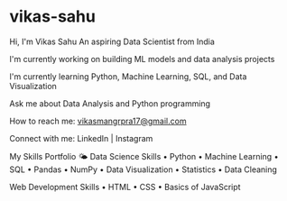 # vikas-sahu

Hi, I'm Vikas Sahu
An aspiring Data Scientist from India

I'm currently working on building ML models and data analysis projects

I'm currently learning Python, Machine Learning, SQL, and Data Visualization

Ask me about Data Analysis and Python programming

How to reach me: vikasmangrpra17@gmail.com

Connect with me:
LinkedIn | Instagram

My Skills Portfolio 🌤️
Data Science Skills
• Python • Machine Learning • SQL • Pandas • NumPy
• Data Visualization • Statistics • Data Cleaning

Web Development Skills
• HTML • CSS • Basics of JavaScript
